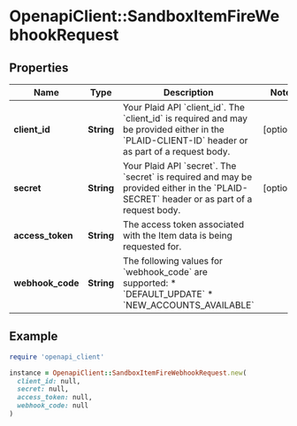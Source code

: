 # OpenapiClient::SandboxItemFireWebhookRequest

## Properties

| Name | Type | Description | Notes |
| ---- | ---- | ----------- | ----- |
| **client_id** | **String** | Your Plaid API &#x60;client_id&#x60;. The &#x60;client_id&#x60; is required and may be provided either in the &#x60;PLAID-CLIENT-ID&#x60; header or as part of a request body. | [optional] |
| **secret** | **String** | Your Plaid API &#x60;secret&#x60;. The &#x60;secret&#x60; is required and may be provided either in the &#x60;PLAID-SECRET&#x60; header or as part of a request body. | [optional] |
| **access_token** | **String** | The access token associated with the Item data is being requested for. |  |
| **webhook_code** | **String** | The following values for &#x60;webhook_code&#x60; are supported:  * &#x60;DEFAULT_UPDATE&#x60; * &#x60;NEW_ACCOUNTS_AVAILABLE&#x60; |  |

## Example

```ruby
require 'openapi_client'

instance = OpenapiClient::SandboxItemFireWebhookRequest.new(
  client_id: null,
  secret: null,
  access_token: null,
  webhook_code: null
)
```


